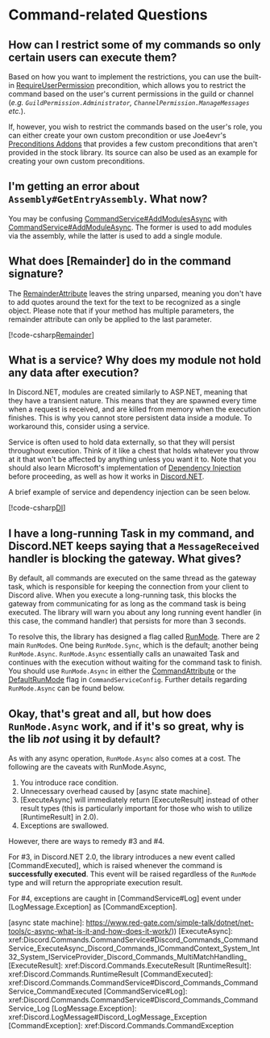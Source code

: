 # Command-related Questions

## How can I restrict some of my commands so only certain users can execute them?

Based on how you want to implement the restrictions, you can use the 
built-in [RequireUserPermission] precondition, which allows you to 
restrict the command based on the user's current permissions in the 
guild or channel (*e.g. `GuildPermission.Administrator`, 
`ChannelPermission.ManageMessages` etc.*). 

If, however, you wish to restrict the commands based on the user's 
role, you can either create your own custom precondition or use 
Joe4evr's [Preconditions Addons] that provides a few custom 
preconditions that aren't provided in the stock library. 
Its source can also be used as an example for creating your own 
custom preconditions.

[RequireUserPermission]: xref:Discord.Commands.RequireUserPermissionAttribute
[Preconditions Addons]: https://github.com/Joe4evr/Discord.Addons/tree/master/src/Discord.Addons.Preconditions

## I'm getting an error about `Assembly#GetEntryAssembly`. What now?

You may be confusing [CommandService#AddModulesAsync] with 
[CommandService#AddModuleAsync]. The former is used to add modules 
via the assembly, while the latter is used to add a single module.

[CommandService#AddModulesAsync]: xref:Discord.Commands.CommandService#Discord_Commands_CommandService_AddModulesAsync_Assembly_System_IServiceProvider_
[CommandService#AddModuleAsync]: xref:Discord.Commands.CommandService#Discord_Commands_CommandService_AddModuleAsync__1_System_IServiceProvider_

## What does [Remainder] do in the command signature?

The [RemainderAttribute] leaves the string unparsed, meaning you 
don't have to add quotes around the text for the text to be 
recognized as a single object. Please note that if your method has 
multiple parameters, the remainder attribute can only be applied to 
the last parameter.

[!code-csharp[Remainder](samples/commands/Remainder.cs)]

[RemainderAttribute]: xref:Discord.Commands.RemainderAttribute

## What is a service? Why does my module not hold any data after execution?

In Discord.NET, modules are created similarly to ASP.NET, meaning 
that they have a transient nature. This means that they are spawned 
every time when a request is received, and are killed from memory 
when the execution finishes. This is why you cannot store persistent 
data inside a module. To workaround this, consider using a service. 

Service is often used to hold data externally, so that they will 
persist throughout execution. Think of it like a chest that holds 
whatever you throw at it that won't be affected by anything unless 
you want it to. Note that you should also learn Microsoft's 
implementation of [Dependency Injection] before proceeding, as well 
as how it works in [Discord.NET](../guides/commands/commands.md#usage-in-modules).

A brief example of service and dependency injection can be seen below.

[!code-csharp[DI](samples/commands/DI.cs)]

[Dependency Injection]: https://docs.microsoft.com/en-us/aspnet/core/fundamentals/dependency-injection

## I have a long-running Task in my command, and Discord.NET keeps saying that a `MessageReceived` handler is blocking the gateway. What gives?

By default, all commands are executed on the same thread as the 
gateway task, which is responsible for keeping the connection from 
your client to Discord alive. When you execute a long-running task, 
this blocks the gateway from communicating for as long as the command 
task is being executed. The library will warn you about any long 
running event handler (in this case, the command handler) that 
persists for more than 3 seconds. 

To resolve this, the library has designed a flag called [RunMode]. 
There are 2 main `RunMode`s. One being `RunMode.Sync`, which is the 
default; another being `RunMode.Async`. `RunMode.Async` essentially 
calls an unawaited Task and continues with the execution without 
waiting for the command task to finish. You should use 
`RunMode.Async` in either the [CommandAttribute] or the 
[DefaultRunMode] flag in `CommandServiceConfig`. 
Further details regarding `RunMode.Async` can be found below.

[RunMode]: xref:Discord.Commands.RunMode
[CommandAttribute]: xref:Discord.Commands.CommandAttribute
[DefaultRunMode]: xref:Discord.Commands.CommandServiceConfig#Discord_Commands_CommandServiceConfig_DefaultRunMode

## Okay, that's great and all, but how does `RunMode.Async` work, and if it's so great, why is the lib *not* using it by default?

As with any async operation, `RunMode.Async` also comes at a cost. 
The following are the caveats with RunMode.Async,
1) You introduce race condition.
2) Unnecessary overhead caused by [async state machine].
3) [ExecuteAsync] will immediately return [ExecuteResult] instead of 
other result types (this is particularly important for those who wish 
to utilize [RuntimeResult] in 2.0).
4) Exceptions are swallowed.

However, there are ways to remedy #3 and #4.

For #3, in Discord.NET 2.0, the library introduces a new event called 
[CommandExecuted], which is raised whenever the command is 
**successfully executed**. This event will be raised regardless of 
the `RunMode` type and will return the appropriate execution result.

For #4, exceptions are caught in [CommandService#Log] event under 
[LogMessage.Exception] as [CommandException].

[async state machine]: https://www.red-gate.com/simple-talk/dotnet/net-tools/c-async-what-is-it-and-how-does-it-work/))
[ExecuteAsync]: xref:Discord.Commands.CommandService#Discord_Commands_CommandService_ExecuteAsync_Discord_Commands_ICommandContext_System_Int32_System_IServiceProvider_Discord_Commands_MultiMatchHandling_
[ExecuteResult]: xref:Discord.Commands.ExecuteResult
[RuntimeResult]: xref:Discord.Commands.RuntimeResult
[CommandExecuted]: xref:Discord.Commands.CommandService#Discord_Commands_CommandService_CommandExecuted
[CommandService#Log]: xref:Discord.Commands.CommandService#Discord_Commands_CommandService_Log
[LogMessage.Exception]: xref:Discord.LogMessage#Discord_LogMessage_Exception
[CommandException]: xref:Discord.Commands.CommandException